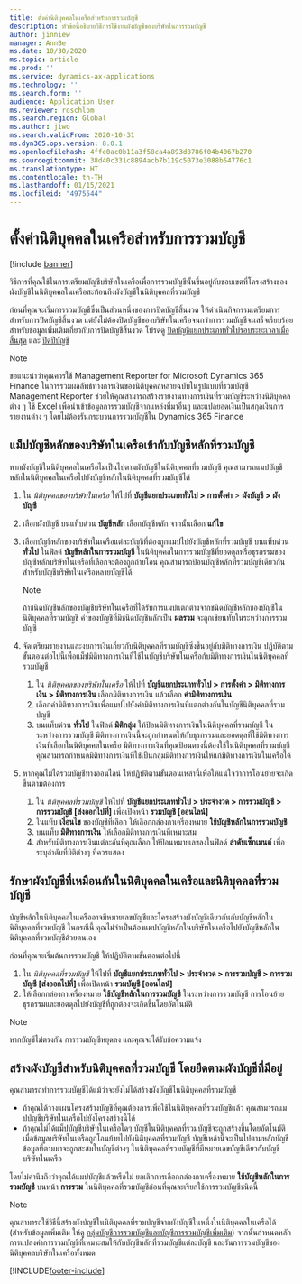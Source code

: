 ```yaml
---
title: ตั้งค่านิติบุคคลในเครือสำหรับการรวมบัญชี
description: หัวข้อนี้อธิบายวิธีการใช้งานผังบัญชีของบริษัทในการรวมบัญชี
author: jinniew
manager: AnnBe
ms.date: 10/30/2020
ms.topic: article
ms.prod: ''
ms.service: dynamics-ax-applications
ms.technology: ''
ms.search.form: ''
audience: Application User
ms.reviewer: roschlom
ms.search.region: Global
ms.author: jiwo
ms.search.validFrom: 2020-10-31
ms.dyn365.ops.version: 8.0.1
ms.openlocfilehash: 4ffe0ac0b11a3f58ca4a893d8786f04b4067b270
ms.sourcegitcommit: 38d40c331c8894acb7b119c5073e3088b54776c1
ms.translationtype: HT
ms.contentlocale: th-TH
ms.lasthandoff: 01/15/2021
ms.locfileid: "4975544"
---
```

# <a name="set-up-a-subsidiary-legal-entity-for-consolidation"></a>ตั้งค่านิติบุคคลในเครือสำหรับการรวมบัญชี

[!include [banner](../includes/banner.md)]

วิธีการที่คุณใช้ในการเตรียมบัญชีบริษัทในเครือเพื่อการรวมบัญชีนั้นขึ้นอยู่กับขอบเขตที่โครงสร้างของผังบัญชีในนิติบุคคลในเครือสะท้อนถึงผังบัญชีในนิติบุคคลที่รวมบัญชี

ก่อนที่คุณจะเริ่มการรวมบัญชีซึ่งเป็นส่วนหนึ่งของการปิดบัญชีสิ้นงวด ให้ดำเนินกิจกรรมเตรียมการสำหรับการปิดบัญชีสิ้นงวด แต่ยังไม่ต้องปิดบัญชีของบริษัทในเครือจนกว่าการรวมบัญชีจะเสร็จเรียบร้อย สำหรับข้อมูลเพิ่มเติมเกี่ยวกับการปิดบัญชีสิ้นงวด โปรดดู [ปิดบัญชีแยกประเภททั่วไปรอบระยะเวลาเมื่อสิ้นสุด](close-general-ledger-at-period-end.md) และ [ปิดปีบัญชี](tasks/close-fiscal-year.md)

> [!NOTE]
>  ขอแนะนำว่าคุณควรใช้ Management Reporter for Microsoft Dynamics 365 Finance ในการรวมผลลัพธ์ทางการเงินของนิติบุคคลหลายฉบับในรูปแบบที่รวมบัญชี Management Reporter ช่วยให้คุณสามารถสร้างรายงานทางการเงินที่รวมบัญชีระหว่างนิติบุคคลต่าง ๆ ใช้ Excel เพื่อนําเข้าข้อมูลการรวมบัญชีจากแหล่งที่มาอื่นๆ และแปลยอดเงินเป็นสกุลเงินการรายงานต่าง ๆ โดยไม่ต้องรันกระบวนการรวมบัญชีใน Dynamics 365 Finance

## <a name="map-subsidiary-main-accounts-to-consolidated-main-accounts"></a>แม็ปบัญชีหลักของบริษัทในเครือเข้ากับบัญชีหลักที่รวมบัญชี

หากผังบัญชีในนิติบุคคลในเครือไม่เป็นไปตามผังบัญชีในนิติบุคคลที่รวมบัญชี คุณสามารถแมปบัญชีหลักในนิติบุคคลในเครือไปยังบัญชีหลักในนิติบุคคลที่รวมบัญชีได้

1. ใน *นิติบุคคลของบริษัทในเครือ* ให้ไปที่ **บัญชีแยกประเภททั่วไป \> การตั้งค่า** \> **ผังบัญชี \> ผังบัญชี**
2. เลือกผังบัญชี บนแท็บด่วน **บัญชีหลัก** เลือกบัญชีหลัก จากนั้นเลือก **แก้ไข**
3. เลือกบัญชีหลักของบริษัทในเครือแต่ละบัญชีที่ต้องถูกแมปไปยังบัญชีหลักที่รวมบัญชี บนแท็บด่วน **ทั่วไป** ในฟิลด์ **บัญชีหลักในการรวมบัญชี** ในนิติบุคคลในการรวมบัญชีที่ยอดดุลหรือธุรกรรมของบัญชีหลักบริษัทในเครือที่เลือกจะต้องถูกถ่ายโอน คุณสามารถป้อนบัญชีหลักที่รวมบัญชีเดียวกันสำหรับบัญชีบริษัทในเครือหลายบัญชีได้

    > [!NOTE]
    > ถ้าชนิดบัญชีหลักของบัญชีบริษัทในเครือที่ได้รับการแมปแตกต่างจากชนิดบัญชีหลักของบัญชีในนิติบุคคลที่รวมบัญชี ค่าของบัญชีที่มีชนิดบัญชีหลักเป็น **ผลรวม** จะถูกเขียนทับในระหว่างการรวมบัญชี

4. จัดเตรียมรายงานและงบการเงินเกี่ยวกับนิติบุคคลที่รวมบัญชีซึ่งขึ้นอยู่กับมิติทางการเงิน ปฏิบัติตามขั้นตอนต่อไปนี้เพื่อแม็ปมิติทางการเงินที่ใช้ในบัญชีบริษัทในเครือกับมิติทางการเงินในนิติบุคคลที่รวมบัญชี

    1. ใน *นิติบุคคลของบริษัทในเครือ* ให้ไปที่ **บัญชีแยกประเภททั่วไป \> การตั้งค่า \> มิติทางการเงิน \> มิติทางการเงิน** เลือกมิติทางการเงิน แล้วเลือก **ค่ามิติทางการเงิน**
    2. เลือกค่ามิติทางการเงินเพื่อแมปไปยังค่ามิติทางการเงินที่แตกต่างกันในบัญชีนิติบุคคลที่รวมบัญชี
    3. บนแท็บด่วน **ทั่วไป** ในฟิลด์ **มิติกลุ่ม** ให้ป้อนมิติทางการเงินในนิติบุคคลที่รวมบัญชี ในระหว่างการรวมบัญชี มิติทางการเงินนี้จะถูกกำหนดให้กับธุรกรรมและยอดดุลที่ใช้มิติทางการเงินที่เลือกในนิติบุคคลในเครือ มิติทางการเงินที่คุณป้อนตรงนี้ต้องใช้ในนิติบุคคลที่รวมบัญชี คุณสามารถกำหนดมิติทางการเงินที่ใช้เป็นกลุ่มมิติทางการเงินให้แก่มิติทางการเงินในเครือได้

5. หากคุณไม่ได้รวมบัญชีทางออนไลน์ ให้ปฏิบัติตามขั้นตอนเหล่านี้เพื่อให้แน่ใจว่าการโอนย้ายจะเกิดขึ้นตามต้องการ

    1. ใน *นิติบุคคลที่รวมบัญชี* ให้ไปที่ **บัญชีแยกประเภททั่วไป \> ประจำงวด \> การรวมบัญชี \> การรวมบัญชี \[ส่งออกไปที่\]** เพื่อเปิดหน้า **รวมบัญชี \[ออนไลน์\]**
    2. ในแท็บ **เงื่อนไข** ของบัญชีที่เลือก ให้เลือกกล่องกาเครื่องหมาย **ใช้บัญชีหลักในการรวมบัญชี**
    3. บนแท็บ **มิติทางการเงิน** ให้เลือกมิติทางการเงินที่เหมาะสม
    4. สำหรับมิติทางการเงินแต่ละอันที่คุณเลือก ให้ป้อนหมายเลขลงในฟิลด์ **ลำดับเซ็กเมนต์** เพื่อระบุลำดับที่มิติต่างๆ ที่ควรแสดง

## <a name="maintain-the-same-chart-of-accounts-in-the-subsidiary-and-consolidated-legal-entities"></a>รักษาผังบัญชีที่เหมือนกันในนิติบุคคลในเครือและนิติบุคคลที่รวมบัญชี

บัญชีหลักในนิติบุคคลในเครืออาจมีหมายเลขบัญชีและโครงสร้างผังบัญชีเดียวกันกับบัญชีหลักในนิติบุคคลที่รวมบัญชี ในกรณีนี้ คุณไม่จำเป็นต้องแมปบัญชีหลักในบริษัทในเครือไปยังบัญชีหลักในนิติบุคคลที่รวมบัญชีด้วยตนเอง

ก่อนที่คุณจะเริ่มต้นการรวมบัญชี ให้ปฏิบัติตามขั้นตอนต่อไปนี้

1. ใน *นิติบุคคลที่รวมบัญชี* ให้ไปที่ **บัญชีแยกประเภททั่วไป \> ประจำงวด \> การรวมบัญชี \> การรวมบัญชี \[ส่งออกไปที่\]** เพื่อเปิดหน้า **รวมบัญชี \[ออนไลน์\]**
2. ให้เลือกกล่องกาเครื่องหมาย **ใช้บัญชีหลักในการรวมบัญชี** ในระหว่างการรวมบัญชี การโอนย้ายธุรกรรมและยอดดุลไปยังบัญชีที่ถูกต้องจะเกิดขึ้นโดยอัตโนมัติ

> [!NOTE]
> หากบัญชีไม่ตรงกัน การรวมบัญชีหยุดลง และคุณจะได้รับข้อความแจ้ง

## <a name="create-a-chart-of-accounts-for-the-consolidated-legal-entity-based-on-an-existing-chart-of-accounts"></a>สร้างผังบัญชีสำหรับนิติบุคคลที่รวมบัญชี โดยยึดตามผังบัญชีที่มีอยู่

คุณสามารถทำการรวมบัญชีได้แม้ว่าจะยังไม่ได้สร้างผังบัญชีในนิติบุคคลที่รวมบัญชี

- ถ้าคุณได้วางแผนโครงสร้างบัญชีที่คุณต้องการเพื่อใช้ในนิติบุคคลที่รวมบัญชีแล้ว คุณสามารถแมปบัญชีบริษัทในเครือไปยังโครงสร้างนี้ได้
- ถ้าคุณไม่ได้แม็ปบัญชีบริษัทในเครือใดๆ บัญชีในนิติบุคคลที่รวมบัญชีจะถูกสร้างขึ้นโดยอัตโนมัติเมื่อข้อมูลบริษัทในเครือถูกโอนย้ายไปยังนิติบุคคลที่รวมบัญชี บัญชีเหล่านี้จะเป็นไปตามหลักบัญชี ข้อมูลที่ตามมาจะถูกสะสมในบัญชีต่างๆ ในนิติบุคคลที่รวมบัญชีที่มีหมายเลขบัญชีเดียวกับบัญชีบริษัทในเครือ

โดยไม่คำนึงถึงว่าคุณได้แมปบัญชีแล้วหรือไม่ ยกเลิกการเลือกกล่องกาเครื่องหมาย **ใช้บัญชีหลักในการรวมบัญชี** บนหน้า **การรวม** ในนิติบุคคลที่รวมบัญชีก่อนที่คุณจะเรียกใช้การรวมบัญชีชนิดนี้

> [!NOTE]
> คุณสามารถใช้วิธีนี้สร้างผังบัญชีในนิติบุคคลที่รวมบัญชีจากผังบัญชีในหนึ่งในนิติบุคคลในเครือได้ (สำหรับข้อมูลเพิ่มเติม ให้ดู [กลุ่มบัญชีการรวมบัญชีและบัญชีการรวมบัญชีเพิ่มเติม](../budgeting/consolidation-account-groups-consolidation-accounts.md)) จากนั้นกําหนดหลักการแปลงค่าการรวมบัญชีที่เหมาะสมให้กับบัญชีหลักที่รวมบัญชีแต่ละบัญชี และรันการรวมบัญชีของนิติบุคคลบริษัทในเครือทั้งหมด


[!INCLUDE[footer-include](../../includes/footer-banner.md)]